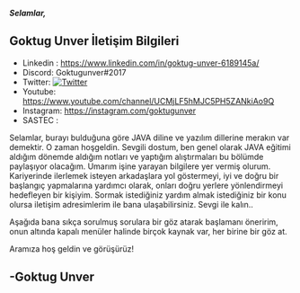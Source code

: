 <!--Satırların sonundaki "\" işareti bir alt satıra geçirmek için kullanılıyor. Kullanmazsanız linkler birbirine girebilir. -->
***Selamlar,*** 

## Goktug Unver İletişim Bilgileri

- Linkedin : https://www.linkedin.com/in/goktug-unver-6189145a/
- Discord: Goktugunver#2017
- Twitter: [![Twitter](https://img.shields.io/twitter/follow/goktugunver?style=social)](https://twitter.com/goktugunver)
- Youtube: https://www.youtube.com/channel/UCMjLF5hMJC5PH5ZANkiAo9Q
- Instagram: https://instagram.com/goktugunver
- SASTEC :  


Selamlar, burayı bulduğuna göre JAVA diline ve  yazılım dillerine merakın var demektir. O zaman hoşgeldin. Sevgili dostum, ben genel olarak JAVA eğitimi aldığım dönemde aldığım notları ve yaptığım alıştırmaları bu bölümde paylaşıyor olacağım. Umarım işine yarayan bilgilere yer vermiş olurum. Kariyerinde ilerlemek isteyen arkadaşlara yol göstermeyi, iyi ve doğru bir başlangıç yapmalarına yardımcı olarak, onları doğru yerlere yönlendirmeyi hedefleyen bir kişiyim. Sormak istediğiniz yardım almak istediğiniz bir konu olursa iletişim adresimlerim ile bana ulaşabilirsiniz. Sevgi ile kalın.. 

Aşağıda bana sıkça sorulmuş sorulara bir göz atarak başlamanı öneririm, onun altında kapalı menüler halinde birçok kaynak var, her birine bir göz at.

Aramıza hoş geldin ve görüşürüz!

-Goktug Unver     
---
